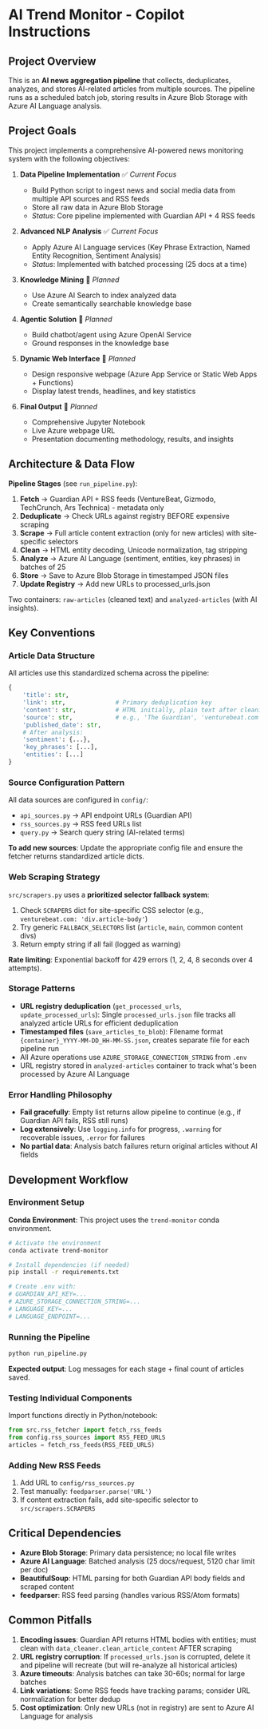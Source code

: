 # AI Trend Monitor - Copilot Instructions

## Project Overview
This is an **AI news aggregation pipeline** that collects, deduplicates, analyzes, and stores AI-related articles from multiple sources. The pipeline runs as a scheduled batch job, storing results in Azure Blob Storage with Azure AI Language analysis.

## Project Goals

This project implements a comprehensive AI-powered news monitoring system with the following objectives:

1. **Data Pipeline Implementation** ✅ *Current Focus*
   - Build Python script to ingest news and social media data from multiple API sources and RSS feeds
   - Store all raw data in Azure Blob Storage
   - *Status*: Core pipeline implemented with Guardian API + 4 RSS feeds

2. **Advanced NLP Analysis** ✅ *Current Focus*
   - Apply Azure AI Language services (Key Phrase Extraction, Named Entity Recognition, Sentiment Analysis)
   - *Status*: Implemented with batched processing (25 docs at a time)

3. **Knowledge Mining** 🚧 *Planned*
   - Use Azure AI Search to index analyzed data
   - Create semantically searchable knowledge base

4. **Agentic Solution** 🚧 *Planned*
   - Build chatbot/agent using Azure OpenAI Service
   - Ground responses in the knowledge base

5. **Dynamic Web Interface** 🚧 *Planned*
   - Design responsive webpage (Azure App Service or Static Web Apps + Functions)
   - Display latest trends, headlines, and key statistics

6. **Final Output** 🚧 *Planned*
   - Comprehensive Jupyter Notebook
   - Live Azure webpage URL
   - Presentation documenting methodology, results, and insights

## Architecture & Data Flow

**Pipeline Stages** (see `run_pipeline.py`):
1. **Fetch** → Guardian API + RSS feeds (VentureBeat, Gizmodo, TechCrunch, Ars Technica) - metadata only
2. **Deduplicate** → Check URLs against registry BEFORE expensive scraping
3. **Scrape** → Full article content extraction (only for new articles) with site-specific selectors
4. **Clean** → HTML entity decoding, Unicode normalization, tag stripping
5. **Analyze** → Azure AI Language (sentiment, entities, key phrases) in batches of 25
6. **Store** → Save to Azure Blob Storage in timestamped JSON files
7. **Update Registry** → Add new URLs to processed_urls.json

Two containers: `raw-articles` (cleaned text) and `analyzed-articles` (with AI insights).

## Key Conventions

### Article Data Structure
All articles use this standardized schema across the pipeline:
```python
{
    'title': str,
    'link': str,              # Primary deduplication key
    'content': str,           # HTML initially, plain text after cleaning
    'source': str,            # e.g., 'The Guardian', 'venturebeat.com'
    'published_date': str,
    # After analysis:
    'sentiment': {...},
    'key_phrases': [...],
    'entities': [...]
}
```

### Source Configuration Pattern
All data sources are configured in `config/`:
- `api_sources.py` → API endpoint URLs (Guardian API)
- `rss_sources.py` → RSS feed URLs list
- `query.py` → Search query string (AI-related terms)

**To add new sources**: Update the appropriate config file and ensure the fetcher returns standardized article dicts.

### Web Scraping Strategy
`src/scrapers.py` uses a **prioritized selector fallback system**:
1. Check `SCRAPERS` dict for site-specific CSS selector (e.g., `venturebeat.com: 'div.article-body'`)
2. Try generic `FALLBACK_SELECTORS` list (`article`, `main`, common content divs)
3. Return empty string if all fail (logged as warning)

**Rate limiting**: Exponential backoff for 429 errors (1, 2, 4, 8 seconds over 4 attempts).

### Storage Patterns
- **URL registry deduplication** (`get_processed_urls`, `update_processed_urls`): Single `processed_urls.json` file tracks all analyzed article URLs for efficient deduplication
- **Timestamped files** (`save_articles_to_blob`): Filename format `{container}_YYYY-MM-DD_HH-MM-SS.json`, creates separate file for each pipeline run
- All Azure operations use `AZURE_STORAGE_CONNECTION_STRING` from `.env`
- URL registry stored in `analyzed-articles` container to track what's been processed by Azure AI Language

### Error Handling Philosophy
- **Fail gracefully**: Empty list returns allow pipeline to continue (e.g., if Guardian API fails, RSS still runs)
- **Log extensively**: Use `logging.info` for progress, `.warning` for recoverable issues, `.error` for failures
- **No partial data**: Analysis batch failures return original articles without AI fields

## Development Workflow

### Environment Setup
**Conda Environment**: This project uses the `trend-monitor` conda environment.

```bash
# Activate the environment
conda activate trend-monitor

# Install dependencies (if needed)
pip install -r requirements.txt

# Create .env with:
# GUARDIAN_API_KEY=...
# AZURE_STORAGE_CONNECTION_STRING=...
# LANGUAGE_KEY=...
# LANGUAGE_ENDPOINT=...
```

### Running the Pipeline
```bash
python run_pipeline.py
```
**Expected output**: Log messages for each stage + final count of articles saved.

### Testing Individual Components
Import functions directly in Python/notebook:
```python
from src.rss_fetcher import fetch_rss_feeds
from config.rss_sources import RSS_FEED_URLS
articles = fetch_rss_feeds(RSS_FEED_URLS)
```

### Adding New RSS Feeds
1. Add URL to `config/rss_sources.py`
2. Test manually: `feedparser.parse('URL')`
3. If content extraction fails, add site-specific selector to `src/scrapers.SCRAPERS`

## Critical Dependencies

- **Azure Blob Storage**: Primary data persistence; no local file writes
- **Azure AI Language**: Batched analysis (25 docs/request, 5120 char limit per doc)
- **BeautifulSoup**: HTML parsing for both Guardian API body fields and scraped content
- **feedparser**: RSS feed parsing (handles various RSS/Atom formats)

## Common Pitfalls

1. **Encoding issues**: Guardian API returns HTML bodies with entities; must clean with `data_cleaner.clean_article_content` AFTER scraping
2. **URL registry corruption**: If `processed_urls.json` is corrupted, delete it and pipeline will recreate (but will re-analyze all historical articles)
3. **Azure timeouts**: Analysis batches can take 30-60s; normal for large batches
4. **Link variations**: Some RSS feeds have tracking params; consider URL normalization for better dedup
5. **Cost optimization**: Only new URLs (not in registry) are sent to Azure AI Language for analysis
